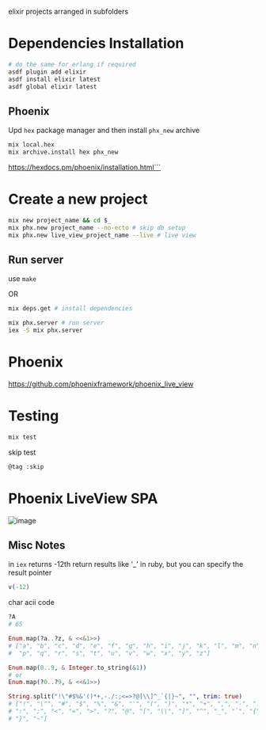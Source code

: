elixir projects arranged in subfolders

# Dependencies Installation

```sh
# do the same for erlang if required
asdf plugin add elixir
asdf install elixir latest
asdf global elixir latest
```

## Phoenix

Upd `hex` package manager and then install `phx_new` archive

```sh
mix local.hex
mix archive.install hex phx_new
```
<https://hexdocs.pm/phoenix/installation.html```>

# Create a new project

```sh
mix new project_name && cd $_
mix phx.new project_name --no-ecto # skip db setup
mix phx.new live_view_project_name --live # live view
```

## Run server

use `make`

OR
```sh
mix deps.get # install dependencies

mix phx.server # run server
iex -S mix phx.server
```

# Phoenix

https://github.com/phoenixframework/phoenix_live_view

# Testing

```sh
mix test
```

skip test
```sh
@tag :skip
```
# Phoenix LiveView SPA

![image](https://github.com/friendlyantz/elixir-sandbox/assets/70934030/8bce8764-be8d-49e7-bf66-8b4dd57739ce)

## Misc Notes

in `iex` returns -12th return results like '_' in ruby, but you can specify the result pointer

```elixir
v(-12)
```

char acii code

```elixir
?A
# 65

Enum.map(?a..?z, & <<&1>>)
# ["a", "b", "c", "d", "e", "f", "g", "h", "i", "j", "k", "l", "m", "n", "o",
#  "p", "q", "r", "s", "t", "u", "v", "w", "x", "y", "z"]

Enum.map(0..9, & Integer.to_string(&1))
# or 
Enum.map(?0..?9, & <<&1>>)

String.split("!\"#$%&'()*+,-./:;<=>?@[\\]^_`{|}~", "", trim: true)
# ["!", "\"", "#", "$", "%", "&", "'", "(", ")", "*", "+", ",", "-", ".", "/",
# ":", ";", "<", "=", ">", "?", "@", "[", "\\", "]", "^", "_", "`", "{", "|",
# "}", "~"]

```
